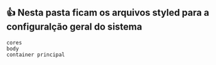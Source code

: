 ## 👍 Nesta pasta ficam os arquivos styled para a configuralção geral do sistema
    cores
    body
    container principal